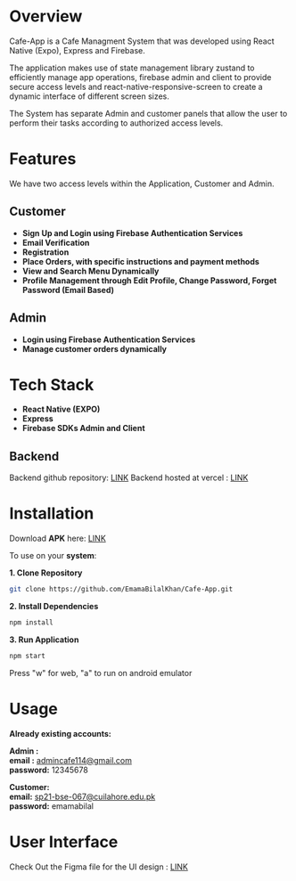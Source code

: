 # Overview

Cafe-App is a Cafe Managment System that was developed using React Native (Expo), Express and Firebase. 

The application makes use of state management library zustand to efficiently manage app operations, firebase admin and client to provide secure access levels and react-native-responsive-screen to create a dynamic interface of different screen sizes.

The System has separate Admin and customer panels that allow the user to perform their tasks according to authorized access levels.

# Features

We have two access levels within the Application, Customer and Admin.

## Customer
  * **Sign Up and Login using Firebase Authentication Services**
  * **Email Verification**
  * **Registration**
  * **Place Orders, with specific instructions and payment methods**
  * **View and Search Menu Dynamically**
  * **Profile Management through Edit Profile, Change Password, Forget Password (Email Based)**

## Admin
  * **Login using Firebase Authentication Services**
  * **Manage customer orders dynamically**

# Tech Stack

* **React Native (EXPO)**
* **Express**
* **Firebase SDKs Admin and Client**

## Backend

Backend github repository: [LINK](https://github.com/EmamaBilalKhan/Cafe-Backend)
Backend hosted at vercel : [LINK](https://cafe-backend-livid.vercel.app/)

# Installation
Download **APK** here: [LINK](https://drive.google.com/file/d/1f_gfQ55vF3CfB5MtgR9AWWT2DG-gH7BQ/view?usp=drive_link)


To use on your **system**:

**1. Clone Repository**
```bash
git clone https://github.com/EmamaBilalKhan/Cafe-App.git
```

**2. Install Dependencies**
```bash
npm install
```

**3. Run Application**
```bash
npm start
```
Press "w" for web, "a" to run on android emulator

# Usage

**Already existing accounts:**

**Admin :**  
**email :** admincafe114@gmail.com  
**password:** 12345678  

**Customer:**  
**email:** sp21-bse-067@cuilahore.edu.pk  
**password:** emamabilal  

# User Interface

Check Out the Figma file for the UI design : [LINK](https://www.figma.com/design/i5TYBPyNgLIfW07Z9ZEFnP/Cafe-App-UI?node-id=0-1&t=oYciDYRP4QH3oSzK-1)







